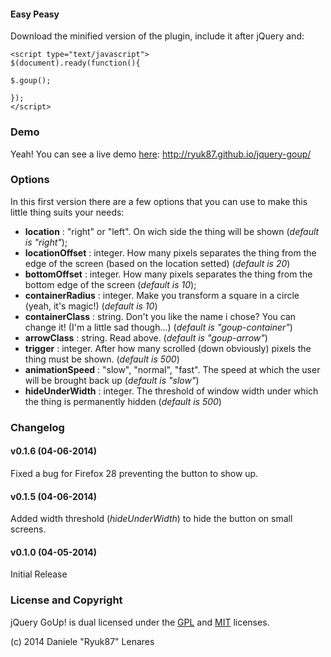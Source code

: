 #### Easy Peasy
Download the minified version of the plugin, include it after jQuery and:
```
<script type="text/javascript">
$(document).ready(function(){

$.goup();

});
</script>
```

### Demo
Yeah! You can see a live demo [here](http://ryuk87.github.io/jquery-goup/): http://ryuk87.github.io/jquery-goup/

### Options
In this first version there are a few options that you can use to make this little thing suits your needs:

* **location** : "right" or "left". On wich side the thing will be shown (_default is "right"_);
* **locationOffset** : integer. How many pixels separates the thing from the edge of the screen (based on the location setted) (_default is 20_)
* **bottomOffset** : integer. How many pixels separates the thing from the bottom edge of the screen (_default is 10_);
* **containerRadius** : integer. Make you transform a square in a circle (yeah, it's magic!) (_default is 10_)
* **containerClass** : string. Don't you like the name i chose? You can change it! (I'm a little sad though...) (_default is "goup-container"_)
* **arrowClass** : string. Read above. (_default is "goup-arrow"_)
* **trigger** : integer. After how many scrolled (down obviously) pixels the thing must be shown. (_default is 500_)
* **animationSpeed** : "slow", "normal", "fast". The speed at which the user will be brought back up (_default is "slow"_)
* **hideUnderWidth** : integer. The threshold of window width under which the thing is permanently hidden (_default is 500_) 

### Changelog
#### v0.1.6 (04-06-2014)
Fixed a bug for Firefox 28 preventing the button to show up.

#### v0.1.5 (04-06-2014)
Added width threshold (_hideUnderWidth_) to hide the button on small screens.

#### v0.1.0 (04-05-2014)
Initial Release

### License and Copyright
jQuery GoUp! is dual licensed under the [GPL](http://www.gnu.org/licenses/gpl.html) and [MIT](http://www.opensource.org/licenses/mit-license.php) licenses.

(c) 2014 Daniele "Ryuk87" Lenares
